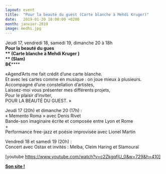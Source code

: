 ```yaml
---
layout: event
title:  "Pour la beauté du guest (Carte blanche à Mehdi Kruger)"
date:   2019-01-20 18:00:00 +0200
month: janvier-2019
image: medhi.jpg
---
```



  Jeudi 17, vendredi 18, samedi 19, dimanche 20 à 18h  
**Pour la beauté du gues  
** **(Carte blanche à Mehdi Kruger )  
** (Slam)**  
8€******





«Agend’Arts me fait crédit d’une carte blanche.  
Et avec les cartes comme en musique : on joue mieux à plusieurs.  
Accompagné d’une constellation d’artistes,  
Laissez-moi vous présenter mes différents projets,  
Pour le plaisir d’inviter,  
POUR LA BEAUTÉ DU GUEST. »

Jeudi 17 (20h) et dimanche 20 (17h) :  
« Memento Roma » avec Denis Rivet  
Bande-son imaginaire écrite et composée entre Lyon et Rome  
+  
Performance free-jazz et poésie improvisée avec Lionel Martin

Vendredi 18 et samedi 19 (20h) :  
Concert avec Ostax et invités : Melba, Cleim Haring et Slamouraï

[youtube https://www.youtube.com/watch?v=c2ZkgqfjU_0&w=729&h=410]















**[Son site !](http://mehdikruger.com/)**